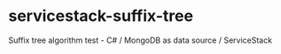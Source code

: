 # servicestack-suffix-tree
Suffix tree algorithm test - C# / MongoDB as data source / ServiceStack 
